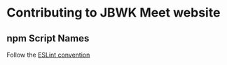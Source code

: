 # Contributing to JBWK Meet website

## npm Script Names

Follow the [ESLint convention](https://eslint.org/docs/latest/contribute/package-json-conventions#names)
